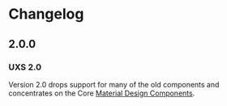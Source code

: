 # Changelog

## 2.0.0

### UXS 2.0

Version 2.0 drops support for many of the old components and concentrates on the Core [Material Design Components](https://material.io/components).
